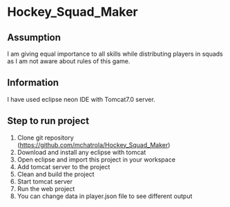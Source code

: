 # Hockey_Squad_Maker

## Assumption 
I am giving equal importance to all skills while distributing players in squads as I am not aware about rules of this game.

## Information 
I have used eclipse neon IDE with Tomcat7.0 server.

## Step to run project 

1. Clone git repository (https://github.com/mchatrola/Hockey_Squad_Maker)
2. Download and install any eclipse with tomcat 
3. Open eclipse and import this project in your workspace
4. Add tomcat server to the project
5. Clean and build the project
6. Start tomcat server
7. Run the web project
8. You can change data in player.json file to see different output
